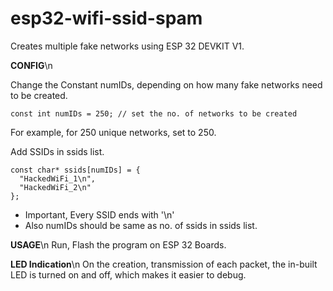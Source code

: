 # esp32-wifi-ssid-spam
Creates multiple fake networks using ESP 32 DEVKIT V1.

**CONFIG**\n

Change the Constant numIDs, depending on how many fake networks need to be created.
```
const int numIDs = 250; // set the no. of networks to be created
```
For example, for 250 unique networks, set to 250.


Add SSIDs in ssids list.
```
const char* ssids[numIDs] = {
  "HackedWiFi_1\n",
  "HackedWiFi_2\n"
};
```
- Important, Every SSID ends with '\n'
- Also numIDs should be same as no. of ssids in ssids list.


**USAGE**\n
Run, Flash the program on ESP 32 Boards.

**LED Indication**\n
On the creation, transmission of each packet, the in-built LED is turned on and off, which makes it easier to debug.

